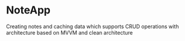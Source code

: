# NoteApp
Creating notes and caching data which supports CRUD operations with architecture based on MVVM and clean architecture 
